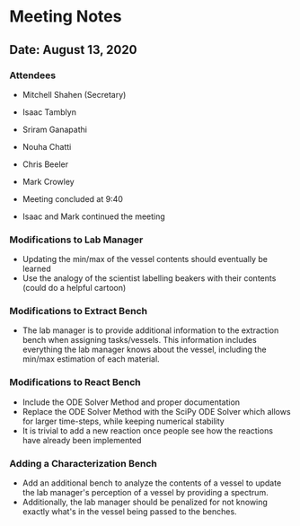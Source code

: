 # Meeting Notes

## Date: August 13, 2020

### Attendees

- Mitchell Shahen (Secretary)
- Isaac Tamblyn
- Sriram Ganapathi
- Nouha Chatti
- Chris Beeler
- Mark Crowley

- Meeting concluded at 9:40
- Isaac and Mark continued the meeting

### Modifications to Lab Manager

- Updating the min/max of the vessel contents should eventually be learned
- Use the analogy of the scientist labelling beakers with their contents (could do a helpful cartoon)

### Modifications to Extract Bench

- The lab manager is to provide additional information to the extraction bench when assigning tasks/vessels. This information includes everything the lab manager knows about the vessel, including the min/max estimation of each material.

### Modifications to React Bench

- Include the ODE Solver Method and proper documentation
- Replace the ODE Solver Method with the SciPy ODE Solver which allows for larger time-steps, while keeping numerical stability
- It is trivial to add a new reaction once people see how the reactions have already been implemented

### Adding a Characterization Bench

- Add an additional bench to analyze the contents of a vessel to update the lab manager's perception of a vessel by providing a spectrum.
- Additionally, the lab manager should be penalized for not knowing exactly what's in the vessel being passed to the benches.
